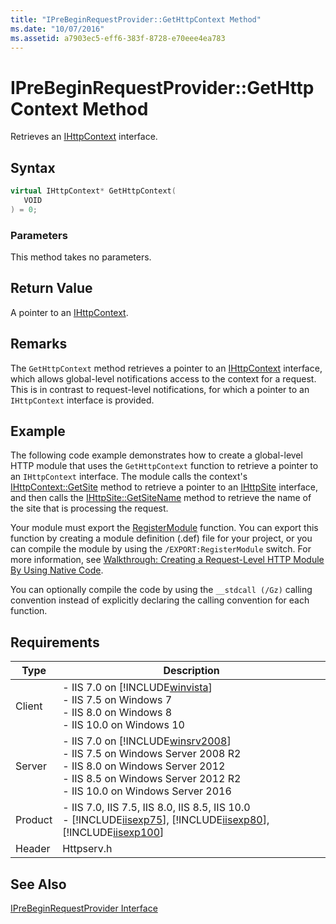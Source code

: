 ```yaml
---
title: "IPreBeginRequestProvider::GetHttpContext Method"
ms.date: "10/07/2016"
ms.assetid: a7903ec5-eff6-383f-8728-e70eee4ea783
---
```

# IPreBeginRequestProvider::GetHttpContext Method
Retrieves an [IHttpContext](../../web-development-reference\native-code-api-reference/ihttpcontext-interface.md) interface.  
  
## Syntax  
  
```cpp  
virtual IHttpContext* GetHttpContext(  
   VOID  
) = 0;  
```  
  
### Parameters  
 This method takes no parameters.  
  
## Return Value  
 A pointer to an [IHttpContext](../../web-development-reference\native-code-api-reference/ihttpcontext-interface.md).  
  
## Remarks  
 The `GetHttpContext` method retrieves a pointer to an [IHttpContext](../../web-development-reference\native-code-api-reference/ihttpcontext-interface.md) interface, which allows global-level notifications access to the context for a request. This is in contrast to request-level notifications, for which a pointer to an `IHttpContext` interface is provided.  
  
## Example  
 The following code example demonstrates how to create a global-level HTTP module that uses the `GetHttpContext` function to retrieve a pointer to an `IHttpContext` interface. The module calls the context's [IHttpContext::GetSite](../../web-development-reference\native-code-api-reference/ihttpcontext-getsite-method.md) method to retrieve a pointer to an [IHttpSite](../../web-development-reference\native-code-api-reference/ihttpsite-interface.md) interface, and then calls the [IHttpSite::GetSiteName](../../web-development-reference\native-code-api-reference/ihttpsite-getsitename-method.md) method to retrieve the name of the site that is processing the request.  
  
<!-- TODO: review snippet reference  [!CODE [IPreBeginRequestProviderGetHttpContext#1](IPreBeginRequestProviderGetHttpContext#1)]  -->  
  
 Your module must export the [RegisterModule](../../web-development-reference\native-code-api-reference/pfn-registermodule-function.md) function. You can export this function by creating a module definition (.def) file for your project, or you can compile the module by using the `/EXPORT:RegisterModule` switch. For more information, see [Walkthrough: Creating a Request-Level HTTP Module By Using Native Code](../../web-development-reference\native-code-development-overview\walkthrough-creating-a-request-level-http-module-by-using-native-code.md).  
  
 You can optionally compile the code by using the `__stdcall (/Gz)` calling convention instead of explicitly declaring the calling convention for each function.  
  
## Requirements  
  
|Type|Description|  
|----------|-----------------|  
|Client|-   IIS 7.0 on [!INCLUDE[winvista](../../wmi-provider/includes/winvista-md.md)]<br />-   IIS 7.5 on Windows 7<br />-   IIS 8.0 on Windows 8<br />-   IIS 10.0 on Windows 10|  
|Server|-   IIS 7.0 on [!INCLUDE[winsrv2008](../../wmi-provider/includes/winsrv2008-md.md)]<br />-   IIS 7.5 on Windows Server 2008 R2<br />-   IIS 8.0 on Windows Server 2012<br />-   IIS 8.5 on Windows Server 2012 R2<br />-   IIS 10.0 on Windows Server 2016|  
|Product|-   IIS 7.0, IIS 7.5, IIS 8.0, IIS 8.5, IIS 10.0<br />-   [!INCLUDE[iisexp75](../../web-development-reference/native-code-api-reference/includes/iisexp75-md.md)], [!INCLUDE[iisexp80](../../web-development-reference/native-code-api-reference/includes/iisexp80-md.md)], [!INCLUDE[iisexp100](../../web-development-reference/native-code-api-reference/includes/iisexp100-md.md)]|  
|Header|Httpserv.h|  
  
## See Also  
 [IPreBeginRequestProvider Interface](../../web-development-reference\native-code-api-reference/iprebeginrequestprovider-interface.md)